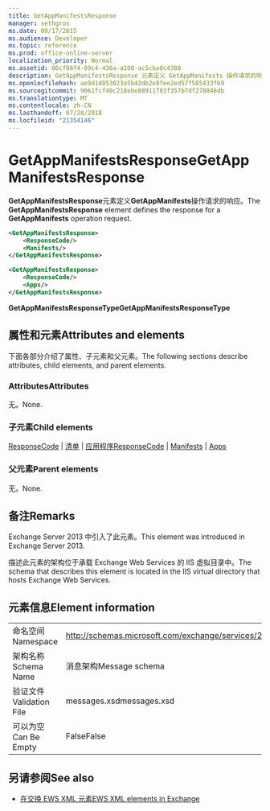 ```yaml
---
title: GetAppManifestsResponse
manager: sethgros
ms.date: 09/17/2015
ms.audience: Developer
ms.topic: reference
ms.prod: office-online-server
localization_priority: Normal
ms.assetid: 86cf88f4-09c4-436a-a100-ac5cba0c4388
description: GetAppManifestsResponse 元素定义 GetAppManifests 操作请求的响应。
ms.openlocfilehash: ae9d1d853023a5b42db2e8fee2ed57f585433f69
ms.sourcegitcommit: 9061fcf40c218ebe88911783f357b7df278846db
ms.translationtype: MT
ms.contentlocale: zh-CN
ms.lasthandoff: 07/28/2018
ms.locfileid: "21354146"
---
```

# <a name="getappmanifestsresponse"></a><span data-ttu-id="80b7a-103">GetAppManifestsResponse</span><span class="sxs-lookup"><span data-stu-id="80b7a-103">GetAppManifestsResponse</span></span>

<span data-ttu-id="80b7a-104">**GetAppManifestsResponse**元素定义**GetAppManifests**操作请求的响应。</span><span class="sxs-lookup"><span data-stu-id="80b7a-104">The **GetAppManifestsResponse** element defines the response for a **GetAppManifests** operation request.</span></span> 
  
```xml
<GetAppManifestsResponse>
    <ResponseCode/>
    <Manifests/>
</GetAppManifestsResponse>
```

```xml
<GetAppManifestsResponse>
    <ResponseCode/>
    <Apps/>
</GetAppManifestsResponse>
```

<span data-ttu-id="80b7a-105">**GetAppManifestsResponseType**</span><span class="sxs-lookup"><span data-stu-id="80b7a-105">**GetAppManifestsResponseType**</span></span>

## <a name="attributes-and-elements"></a><span data-ttu-id="80b7a-106">属性和元素</span><span class="sxs-lookup"><span data-stu-id="80b7a-106">Attributes and elements</span></span>

<span data-ttu-id="80b7a-107">下面各部分介绍了属性、子元素和父元素。</span><span class="sxs-lookup"><span data-stu-id="80b7a-107">The following sections describe attributes, child elements, and parent elements.</span></span>
  
### <a name="attributes"></a><span data-ttu-id="80b7a-108">Attributes</span><span class="sxs-lookup"><span data-stu-id="80b7a-108">Attributes</span></span>

<span data-ttu-id="80b7a-109">无。</span><span class="sxs-lookup"><span data-stu-id="80b7a-109">None.</span></span>
  
### <a name="child-elements"></a><span data-ttu-id="80b7a-110">子元素</span><span class="sxs-lookup"><span data-stu-id="80b7a-110">Child elements</span></span>

<span data-ttu-id="80b7a-111">[ResponseCode](responsecode.md) | [清单](manifests.md) | [应用程序](apps.md)</span><span class="sxs-lookup"><span data-stu-id="80b7a-111">[ResponseCode](responsecode.md) | [Manifests](manifests.md) | [Apps](apps.md)</span></span>
  
### <a name="parent-elements"></a><span data-ttu-id="80b7a-112">父元素</span><span class="sxs-lookup"><span data-stu-id="80b7a-112">Parent elements</span></span>

<span data-ttu-id="80b7a-113">无。</span><span class="sxs-lookup"><span data-stu-id="80b7a-113">None.</span></span>
  
## <a name="remarks"></a><span data-ttu-id="80b7a-114">备注</span><span class="sxs-lookup"><span data-stu-id="80b7a-114">Remarks</span></span>

<span data-ttu-id="80b7a-115">Exchange Server 2013 中引入了此元素。</span><span class="sxs-lookup"><span data-stu-id="80b7a-115">This element was introduced in Exchange Server 2013.</span></span>
  
<span data-ttu-id="80b7a-116">描述此元素的架构位于承载 Exchange Web Services 的 IIS 虚拟目录中。</span><span class="sxs-lookup"><span data-stu-id="80b7a-116">The schema that describes this element is located in the IIS virtual directory that hosts Exchange Web Services.</span></span>
  
## <a name="element-information"></a><span data-ttu-id="80b7a-117">元素信息</span><span class="sxs-lookup"><span data-stu-id="80b7a-117">Element information</span></span>

|||
|:-----|:-----|
|<span data-ttu-id="80b7a-118">命名空间</span><span class="sxs-lookup"><span data-stu-id="80b7a-118">Namespace</span></span>  <br/> |http://schemas.microsoft.com/exchange/services/2006/messages  <br/> |
|<span data-ttu-id="80b7a-119">架构名称</span><span class="sxs-lookup"><span data-stu-id="80b7a-119">Schema Name</span></span>  <br/> |<span data-ttu-id="80b7a-120">消息架构</span><span class="sxs-lookup"><span data-stu-id="80b7a-120">Message schema</span></span>  <br/> |
|<span data-ttu-id="80b7a-121">验证文件</span><span class="sxs-lookup"><span data-stu-id="80b7a-121">Validation File</span></span>  <br/> |<span data-ttu-id="80b7a-122">messages.xsd</span><span class="sxs-lookup"><span data-stu-id="80b7a-122">messages.xsd</span></span>  <br/> |
|<span data-ttu-id="80b7a-123">可以为空</span><span class="sxs-lookup"><span data-stu-id="80b7a-123">Can Be Empty</span></span>  <br/> |<span data-ttu-id="80b7a-124">False</span><span class="sxs-lookup"><span data-stu-id="80b7a-124">False</span></span>  <br/> |
   
## <a name="see-also"></a><span data-ttu-id="80b7a-125">另请参阅</span><span class="sxs-lookup"><span data-stu-id="80b7a-125">See also</span></span>

- [<span data-ttu-id="80b7a-126">在交换 EWS XML 元素</span><span class="sxs-lookup"><span data-stu-id="80b7a-126">EWS XML elements in Exchange</span></span>](ews-xml-elements-in-exchange.md)

